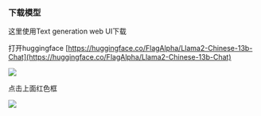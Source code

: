 ### 下载模型

这里使用Text generation web UI下载

打开huggingface [https://huggingface.co/FlagAlpha/Llama2-Chinese-13b-Chat](https://huggingface.co/FlagAlpha/Llama2-Chinese-13b-Chat)

![](https://gitee.com/hxc8/images2/raw/master/img/202407172156405.jpg)

点击上面红色框

![](https://gitee.com/hxc8/images2/raw/master/img/202407172156990.jpg)